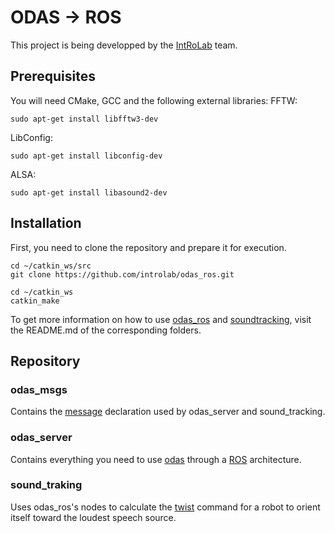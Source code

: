 # ODAS -> ROS
This project is being developped by the [IntRoLab](https://introlab.3it.usherbrooke.ca/mediawiki-introlab/index.php/Main_Page) team.

## Prerequisites
You will need CMake, GCC and the following external libraries:
FFTW:
```
sudo apt-get install libfftw3-dev
```
LibConfig:
```
sudo apt-get install libconfig-dev
```
ALSA:
```
sudo apt-get install libasound2-dev
```

## Installation
First, you need to clone the repository and prepare it for execution.
```
cd ~/catkin_ws/src
git clone https://github.com/introlab/odas_ros.git

cd ~/catkin_ws
catkin_make
```
To get more information on how to use [odas_ros](https://github.com/introlab/odas_ros/tree/redesign_modular/odas_ros) and [soundtracking](https://github.com/introlab/odas_ros/tree/redesign_modular/sound_tracking), visit the README.md of the corresponding folders. 

## Repository
### odas_msgs
Contains the [message](https://github.com/introlab/odas_ros/tree/redesign_modular_v2/odas_msgs/msg) declaration used by odas_server and sound_tracking. 

### odas_server
Contains everything you need to use [odas](https://github.com/introlab/odas) through a [ROS](https://www.ros.org/) architecture.

### sound_traking
Uses odas_ros's nodes to calculate the [twist](http://docs.ros.org/melodic/api/geometry_msgs/html/msg/Twist.html) command for a robot to orient itself toward the loudest speech source.
